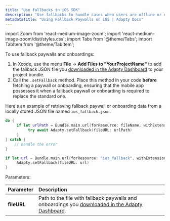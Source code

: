 ```yaml
---
title: "Use fallbacks in iOS SDK"
description: "Use fallbacks to handle cases when users are offline or Adapty servers aren't available"
metadataTitle: "Using Fallback Paywalls on iOS | Adapty Docs"
---
```


import Zoom from 'react-medium-image-zoom';
import 'react-medium-image-zoom/dist/styles.css';
import Tabs from '@theme/Tabs'; 
import TabItem from '@theme/TabItem'; 

To use fallback paywalls and onboardings:

1. In Xcode, use the menu **File** -> **Add Files to "YourProjectName"** to add the fallback JSON file you [downloaded in the Adapty Dashboard](fallback-paywalls#download-fallback-paywalls-as-a-file-in-the-adapty-dashboard) to your project bundle.
2. Call the `.setFallback` method. Place this method in your code **before** fetching a paywall or onboarding, ensuring that the mobile app possesses it when a fallback paywall or onboarding is required to replace the standard one.

Here's an example of retrieving fallback paywall or onboarding data from a locally stored JSON file named `ios_fallback.json`.

<Tabs groupId="current-os" queryString>
<TabItem value="swift" label="Swift" default>

```swift showLineNumbers
do {
     if let urlPath = Bundle.main.url(forResource: fileName, withExtension: "json") {
          try await Adapty.setFallback(fileURL: urlPath)
     }
} catch {
    // handle the error
}
```
</TabItem>
<TabItem value="swift-callback" label="Swift-Callback" default>

```swift showLineNumbers
if let url = Bundle.main.url(forResource: "ios_fallback", withExtension: "json") {
     Adapty.setFallback(fileURL: url)
}
```
</TabItem>
</Tabs>


Parameters:

| Parameter   | Description                                                                                                                                                                       |
| :---------- |:----------------------------------------------------------------------------------------------------------------------------------------------------------------------------------|
| **fileURL** | Path to the file with fallback paywalls and onboardings you [downloaded in the Adapty Dashboard](fallback-paywalls#download-fallback-paywalls-as-a-file-in-the-adapty-dashboard). |